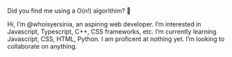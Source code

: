 Did you find me using a O(n!) algorithim? 👀

Hi, I’m @whoisyersinia, an aspiring web developer. I’m interested in Javascript, Typescript, C++, CSS frameworks, etc.
I’m currently learning Javascript, CSS, HTML, Python. I am proficent at nothing yet. 
I’m looking to collaborate on anything.


<!---
whoisyersinia/whoisyersinia is a ✨ special ✨ repository because its `README.md` (this file) appears on your GitHub profile.
You can click the Preview link to take a look at your changes.
--->
